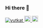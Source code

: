 ### Hi there 👋

<!--
**yuta925/yuta925** is a ✨ _special_ ✨ repository because its `README.md` (this file) appears on your GitHub profile.

Here are some ideas to get you started:

- 🔭 I’m currently working on ...
- 🌱 I’m currently learning ...
- 👯 I’m looking to collaborate on ...
- 🤔 I’m looking for help with ...
- 💬 Ask me about ...
- 📫 How to reach me: ...
- 😄 Pronouns: ...
- ⚡ Fun fact: ...
-->

<p align="left">
  <a href="https://github.com/yuta925/yuta925/">
    <img src="https://komarev.com/ghpvc/?username=uYuta925" alt="yutkat" />
  </a>
  <a href="http://twitter.com/uYuta925">
    <img height="20" src="https://img.shields.io/twitter/follow/uYuta925?label=Twitter&logo=twitter&style=flat" />
  </a>
  <a href="https://github.com/yuta925">
    <img height="20" src="https://img.shields.io/github/followers/yutkat?label=follow&logo=github&style=flat" />
  </a>
</p>
